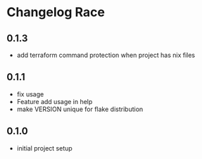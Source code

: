 # Changelog Race

## 0.1.3
- add terraform command protection when project has nix files

## 0.1.1
- fix usage
- Feature add usage in help
- make VERSION unique for flake distribution

## 0.1.0
- initial project setup

